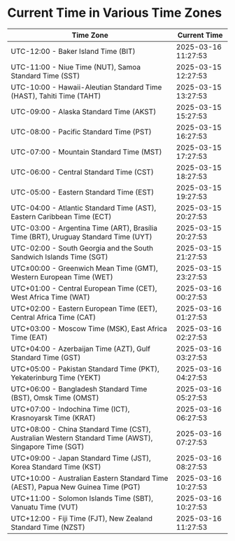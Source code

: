 # Current Time in Various Time Zones

| Time Zone | Current Time |
|-----------|--------------|
| UTC-12:00 - Baker Island Time (BIT) | 2025-03-16 11:27:53 |
| UTC-11:00 - Niue Time (NUT), Samoa Standard Time (SST) | 2025-03-15 12:27:53 |
| UTC-10:00 - Hawaii-Aleutian Standard Time (HAST), Tahiti Time (TAHT) | 2025-03-15 13:27:53 |
| UTC-09:00 - Alaska Standard Time (AKST) | 2025-03-15 15:27:53 |
| UTC-08:00 - Pacific Standard Time (PST) | 2025-03-15 16:27:53 |
| UTC-07:00 - Mountain Standard Time (MST) | 2025-03-15 17:27:53 |
| UTC-06:00 - Central Standard Time (CST) | 2025-03-15 18:27:53 |
| UTC-05:00 - Eastern Standard Time (EST) | 2025-03-15 19:27:53 |
| UTC-04:00 - Atlantic Standard Time (AST), Eastern Caribbean Time (ECT) | 2025-03-15 20:27:53 |
| UTC-03:00 - Argentina Time (ART), Brasília Time (BRT), Uruguay Standard Time (UYT) | 2025-03-15 20:27:53 |
| UTC-02:00 - South Georgia and the South Sandwich Islands Time (SGT) | 2025-03-15 21:27:53 |
| UTC±00:00 - Greenwich Mean Time (GMT), Western European Time (WET) | 2025-03-15 23:27:53 |
| UTC+01:00 - Central European Time (CET), West Africa Time (WAT) | 2025-03-16 00:27:53 |
| UTC+02:00 - Eastern European Time (EET), Central Africa Time (CAT) | 2025-03-16 01:27:53 |
| UTC+03:00 - Moscow Time (MSK), East Africa Time (EAT) | 2025-03-16 02:27:53 |
| UTC+04:00 - Azerbaijan Time (AZT), Gulf Standard Time (GST) | 2025-03-16 03:27:53 |
| UTC+05:00 - Pakistan Standard Time (PKT), Yekaterinburg Time (YEKT) | 2025-03-16 04:27:53 |
| UTC+06:00 - Bangladesh Standard Time (BST), Omsk Time (OMST) | 2025-03-16 05:27:53 |
| UTC+07:00 - Indochina Time (ICT), Krasnoyarsk Time (KRAT) | 2025-03-16 06:27:53 |
| UTC+08:00 - China Standard Time (CST), Australian Western Standard Time (AWST), Singapore Time (SGT) | 2025-03-16 07:27:53 |
| UTC+09:00 - Japan Standard Time (JST), Korea Standard Time (KST) | 2025-03-16 08:27:53 |
| UTC+10:00 - Australian Eastern Standard Time (AEST), Papua New Guinea Time (PGT) | 2025-03-16 10:27:53 |
| UTC+11:00 - Solomon Islands Time (SBT), Vanuatu Time (VUT) | 2025-03-16 10:27:53 |
| UTC+12:00 - Fiji Time (FJT), New Zealand Standard Time (NZST) | 2025-03-16 11:27:53 |
